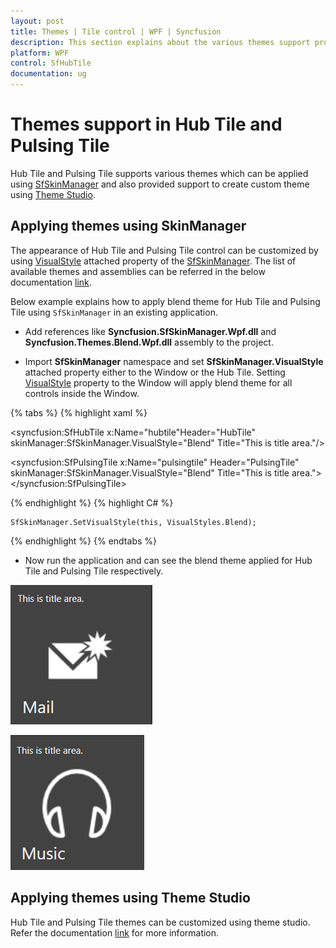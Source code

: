 ```yaml
---
layout: post
title: Themes | Tile control | WPF | Syncfusion
description: This section explains about the various themes support provided for the Hub Tile and Pulsing Tile control.
platform: WPF
control: SfHubTile
documentation: ug
---
```


# Themes support in Hub Tile and Pulsing Tile

Hub Tile and Pulsing Tile supports various themes which can be applied using [SfSkinManager](https://help.syncfusion.com/wpf/themes/getting-started) and also provided support to create custom theme using [Theme Studio](https://help.syncfusion.com/wpf/themes/theme-studio). 

## Applying themes using SkinManager

The appearance of Hub Tile and Pulsing Tile control can be customized by using [VisualStyle](https://help.syncfusion.com/cr/cref_files/wpf/Syncfusion.SfSkinManager.WPF~Syncfusion.SfSkinManager.VisualStyles.html) attached property of the [SfSkinManager](https://help.syncfusion.com/cr/cref_files/wpf/Syncfusion.SfSkinManager.WPF~Syncfusion.SfSkinManager.SfSkinManager.html). The list of available themes and assemblies can be referred in the below documentation [link](https://help.syncfusion.com/wpf/themes/getting-started).

Below example explains how to apply blend theme for Hub Tile and Pulsing Tile using `SfSkinManager` in an existing application.

 * Add references like **Syncfusion.SfSkinManager.Wpf.dll** and **Syncfusion.Themes.Blend.Wpf.dll** assembly to the project.

 * Import **SfSkinManager** namespace and set **SfSkinManager.VisualStyle** attached property either to the Window or the Hub Tile. Setting [VisualStyle](https://help.syncfusion.com/cr/cref_files/wpf/Syncfusion.SfSkinManager.WPF~Syncfusion.SfSkinManager.VisualStyles.html) property to the Window will apply blend theme for all controls inside the Window.

{% tabs %}
{% highlight xaml %}

<Window x:Class="VisualStylesDemo.MainWindow"
      xmlns="http://schemas.microsoft.com/winfx/2006/xaml/presentation"
	  xmlns:x="http://schemas.microsoft.com/winfx/2006/xaml"   xmlns:syncfusion="http://schemas.syncfusion.com/wpf"
      xmlns:local="clr-namespace:VisualStylesDemo"
      xmlns:skinManager="clr-namespace:Syncfusion.SfSkinManager;assembly=Syncfusion.SfSkinManager.WPF"
      Title="Visual Styles Demo"  Icon="App.ico"
      Width="1200" Height="720"
     WindowStartupLocation="CenterScreen">
<Grid>
<!--SfHubTile-->						 
<syncfusion:SfHubTile x:Name="hubtile"Header="HubTile" skinManager:SfSkinManager.VisualStyle="Blend" Title="This is title area."/>
<!--SfPulsingTile-->						
<syncfusion:SfPulsingTile x:Name="pulsingtile" Header="PulsingTile" skinManager:SfSkinManager.VisualStyle="Blend" Title="This is title area.">
	<Image Source="Assests/PulsingTile.jpg"/>	
</syncfusion:SfPulsingTile>	
</Grid>
</Window>		 
										
{% endhighlight %}
{% highlight C# %}
    
    SfSkinManager.SetVisualStyle(this, VisualStyles.Blend); 

{% endhighlight %}
{% endtabs %}

* Now run the application and can see the blend theme applied for Hub Tile and Pulsing Tile respectively.

![Display hubtile control with blend theme applied](Getting-Started_images/Themes_images_hubtile.png)

![Display pulsingtile control with blend theme applied](Getting-Started_images/Themes-images-pulsingtile.png)

## Applying themes using Theme Studio

Hub Tile and Pulsing Tile themes can be customized using theme studio. Refer the documentation [link](https://help.syncfusion.com/wpf/themes/theme-studio) for more information.